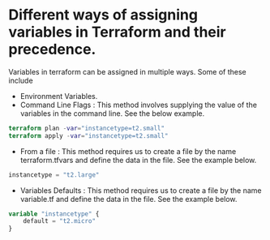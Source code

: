 # Different ways of assigning variables in Terraform and their precedence.

Variables in terraform can be assigned in multiple ways. Some of these include
* Environment Variables.
* Command Line Flags : This method involves supplying the value of the variables in the command line. See the below example.
```terraform
terraform plan -var="instancetype=t2.small" 
terraform apply -var="instancetype=t2.small" 
```
* From a file : This method requires us to create a file by the name terraform.tfvars and define the data in the file. See the example below.
```terraform
instancetype = "t2.large"
```
* Variables Defaults : This method requires us to create a file by the name variable.tf and define the data in the file. See the example below.
```terraform
variable "instancetype" {
    default = "t2.micro"
}
```
